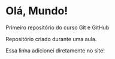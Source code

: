 # Olá, Mundo!
 Primeiro repositório do curso Git e GitHub
 
Repositório criado durante uma aula.

Essa linha adicionei diretamente no site!

